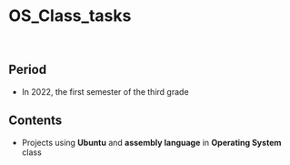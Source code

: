 # OS_Class_tasks
<br/>

## Period

- In 2022, the first semester of the third grade

## Contents

- Projects using **Ubuntu** and **assembly language** in **Operating System** class
